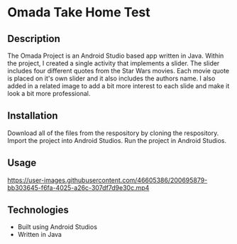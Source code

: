 # Omada Take Home Test

## Description
The Omada Project is an Android Studio based app written in Java. Within the project, I created a single activity that implements a slider.
The slider includes four different quotes from the Star Wars movies. Each movie quote is placed on it's own slider and it also includes
the authors name. I also added in a related image to add a bit more interest to each slide and make it look a bit more professional. 

## Installation 
Download all of the files from the respository by cloning the respository. 
Import the project into Android Studios.
Run the project in Android Studios.

## Usage 


https://user-images.githubusercontent.com/46605386/200695879-bb303645-f6fa-4025-a26c-307df7d9e30c.mp4



## Technologies
- Built using Android Studios 
- Written in Java


